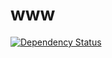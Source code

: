 # www

[![Dependency Status](https://david-dm.org/nodesecurity/nodesecurity-www.png)](https://david-dm.org/nodesecurity/nodesecurity-www)
